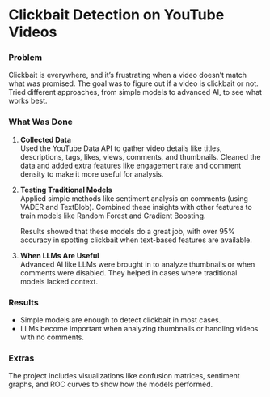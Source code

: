 # Clickbait Detection on YouTube Videos  

### Problem  
Clickbait is everywhere, and it’s frustrating when a video doesn’t match what was promised. The goal was to figure out if a video is clickbait or not. Tried different approaches, from simple models to advanced AI, to see what works best.  

### What Was Done  
1. **Collected Data**  
   Used the YouTube Data API to gather video details like titles, descriptions, tags, likes, views, comments, and thumbnails. Cleaned the data and added extra features like engagement rate and comment density to make it more useful for analysis.  

2. **Testing Traditional Models**  
   Applied simple methods like sentiment analysis on comments (using VADER and TextBlob). Combined these insights with other features to train models like Random Forest and Gradient Boosting.  

   Results showed that these models do a great job, with over 95% accuracy in spotting clickbait when text-based features are available.  

3. **When LLMs Are Useful**  
   Advanced AI like LLMs were brought in to analyze thumbnails or when comments were disabled. They helped in cases where traditional models lacked context.  

### Results  
- Simple models are enough to detect clickbait in most cases.  
- LLMs become important when analyzing thumbnails or handling videos with no comments.  

### Extras  
The project includes visualizations like confusion matrices, sentiment graphs, and ROC curves to show how the models performed.  
